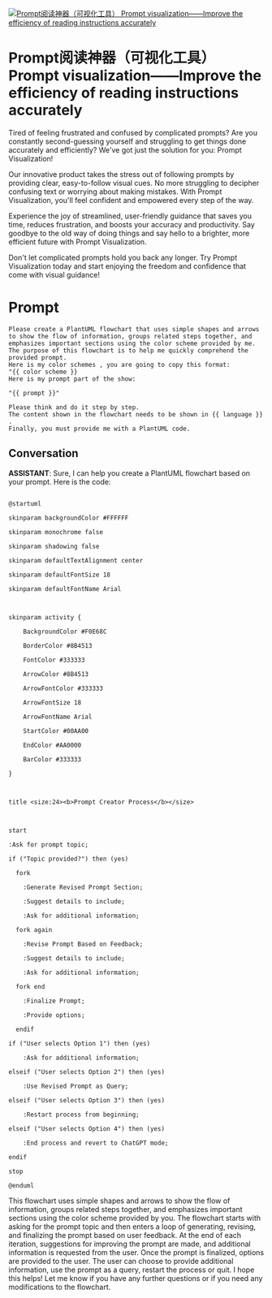 
[![Prompt阅读神器（可视化工具） Prompt visualization——Improve the efficiency of reading instructions accurately](https://flow-prompt-covers.s3.us-west-1.amazonaws.com/icon/minimalist/mini_1.png)]()
# Prompt阅读神器（可视化工具） Prompt visualization——Improve the efficiency of reading instructions accurately 
Tired of feeling frustrated and confused by complicated prompts? Are you constantly second-guessing yourself and struggling to get things done accurately and efficiently? We've got just the solution for you: Prompt Visualization!



Our innovative product takes the stress out of following prompts by providing clear, easy-to-follow visual cues. No more struggling to decipher confusing text or worrying about making mistakes. With Prompt Visualization, you'll feel confident and empowered every step of the way.



Experience the joy of streamlined, user-friendly guidance that saves you time, reduces frustration, and boosts your accuracy and productivity. Say goodbye to the old way of doing things and say hello to a brighter, more efficient future with Prompt Visualization.



Don't let complicated prompts hold you back any longer. Try Prompt Visualization today and start enjoying the freedom and confidence that come with visual guidance!

# Prompt

```
Please create a PlantUML flowchart that uses simple shapes and arrows to show the flow of information, groups related steps together, and emphasizes important sections using the color scheme provided by me. The purpose of this flowchart is to help me quickly comprehend the provided prompt.
Here is my color schemes , you are going to copy this format:
"{{ color scheme }}
Here is my prompt part of the show:

"{{ prompt }}"

Please think and do it step by step.
The content shown in the flowchart needs to be shown in {{ language }} .
Finally, you must provide me with a PlantUML code.
```

## Conversation

**ASSISTANT**: Sure, I can help you create a PlantUML flowchart based on your prompt. Here is the code:



```

@startuml

skinparam backgroundColor #FFFFFF

skinparam monochrome false

skinparam shadowing false

skinparam defaultTextAlignment center

skinparam defaultFontSize 18

skinparam defaultFontName Arial



skinparam activity {

    BackgroundColor #F0E68C

    BorderColor #8B4513

    FontColor #333333

    ArrowColor #8B4513

    ArrowFontColor #333333

    ArrowFontSize 18

    ArrowFontName Arial

    StartColor #00AA00

    EndColor #AA0000

    BarColor #333333

}



title <size:24><b>Prompt Creator Process</b></size>



start

:Ask for prompt topic;

if ("Topic provided?") then (yes)

  fork

    :Generate Revised Prompt Section;

    :Suggest details to include;

    :Ask for additional information;

  fork again

    :Revise Prompt Based on Feedback;

    :Suggest details to include;

    :Ask for additional information;

  fork end

    :Finalize Prompt;

    :Provide options;

  endif

if ("User selects Option 1") then (yes)

    :Ask for additional information;

elseif ("User selects Option 2") then (yes)

    :Use Revised Prompt as Query;

elseif ("User selects Option 3") then (yes)

    :Restart process from beginning;

elseif ("User selects Option 4") then (yes)

    :End process and revert to ChatGPT mode;

endif

stop

@enduml

```



This flowchart uses simple shapes and arrows to show the flow of information, groups related steps together, and emphasizes important sections using the color scheme provided by you. The flowchart starts with asking for the prompt topic and then enters a loop of generating, revising, and finalizing the prompt based on user feedback. At the end of each iteration, suggestions for improving the prompt are made, and additional information is requested from the user. Once the prompt is finalized, options are provided to the user. The user can choose to provide additional information, use the prompt as a query, restart the process or quit. I hope this helps! Let me know if you have any further questions or if you need any modifications to the flowchart.


